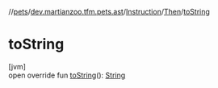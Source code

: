 //[pets](../../../../index.md)/[dev.martianzoo.tfm.pets.ast](../../index.md)/[Instruction](../index.md)/[Then](index.md)/[toString](to-string.md)

# toString

[jvm]\
open override fun [toString](to-string.md)(): [String](https://kotlinlang.org/api/latest/jvm/stdlib/kotlin/-string/index.html)
